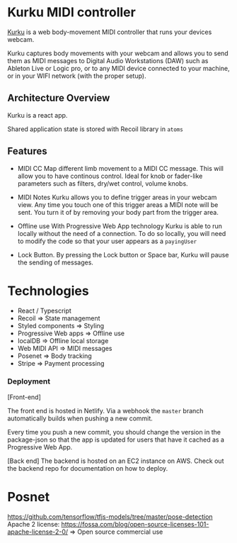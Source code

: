 # Kurku MIDI controller

[Kurku](https://kurku.tech) is a web body-movement MIDI controller that runs your devices webcam.

Kurku captures body movements with your webcam and allows you to send them as MIDI messages to Digital Audio Workstations (DAW) such as Ableton Live or Logic pro, or to any MIDI device connected to your machine, or in your WIFI network (with the proper setup).

## Architecture Overview

Kurku is a react app.

Shared application state is stored with Recoil library in `atoms`

## Features

- MIDI CC
  Map different limb movement to a MIDI CC message. This will allow you to have continous control. Ideal for knob or fader-like parameters such as filters, dry/wet control, volume knobs.

- MIDI Notes
  Kurku allows you to define trigger areas in your webcam view. Any time you touch one of this trigger areas a MIDI note will be sent. You turn it of by removing your body part from the trigger area.

- Offline use
  With Progressive Web App technology Kurku is able to run locally without the need of a connection. To do so locally, you will need to modify the code so that your user appears as a `payingUser`

- Lock Button. By pressing the Lock button or Space bar, Kurku will pause the sending of messages.

# Technologies

- React / Typescript
- Recoil => State management
- Styled components => Styling
- Progressive Web apps => Offline use
- localDB => Offline local storage
- Web MIDI API => MIDI messages
- Posenet => Body tracking
- Stripe => Payment processing

### Deployment

[Front-end]

The front end is hosted in Netlify. Via a webhook the `master` branch automatically builds when pushing a new commit.

Every time you push a new commit, you should change the version in the package-json so that the app is updated for users that have it cached as a Progressive Web App.

[Back end]
The backend is hosted on an EC2 instance on AWS. Check out the backend repo for documentation on how to deploy.

# Posnet

https://github.com/tensorflow/tfjs-models/tree/master/pose-detection
Apache 2 license: https://fossa.com/blog/open-source-licenses-101-apache-license-2-0/ => Open source commercial use
